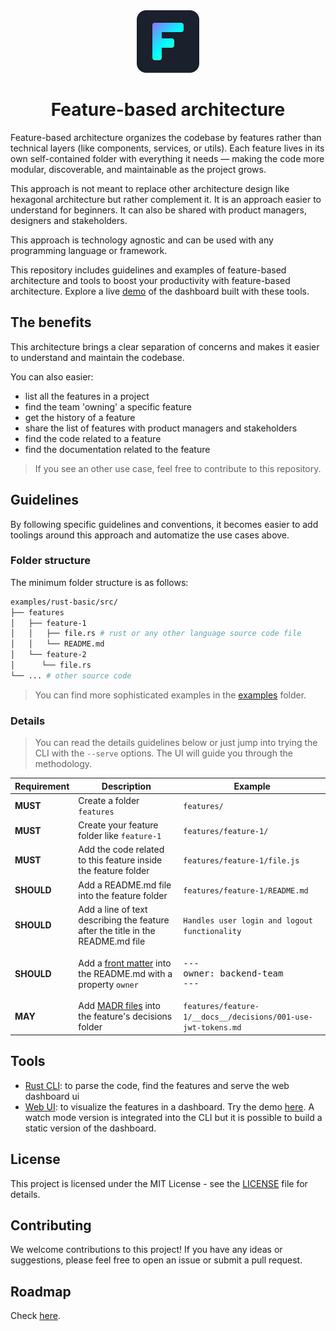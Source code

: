 <div align="center">
    <img width="100" src="./tools/web/public/feature-icon.svg" alt="feature logo" />
</div>
<h1 align="center">Feature-based architecture</h1>

Feature-based architecture organizes the codebase by features rather than technical layers (like components, services, or utils). Each feature lives in its own self-contained folder with everything it needs — making the code more modular, discoverable, and maintainable as the project grows.

This approach is not meant to replace other architecture design like hexagonal architecture but rather complement it. It is an approach easier to understand for beginners. It can also be shared with product managers, designers and stakeholders.

This approach is technology agnostic and can be used with any programming language or framework.

This repository includes guidelines and examples of feature-based architecture and tools to boost your productivity with feature-based architecture. Explore a live [demo](http://interaction-dynamics.io/features/) of the dashboard built with these tools.


## The benefits

This architecture brings a clear separation of concerns and makes it easier to understand and maintain the codebase.

You can also easier:

- list all the features in a project
- find the team 'owning' a specific feature
- get the history of a feature
- share the list of features with product managers and stakeholders
- find the code related to a feature
- find the documentation related to the feature

> If you see an other use case, feel free to contribute to this repository.

## Guidelines

By following specific guidelines and conventions, it becomes easier to add toolings around this approach and automatize the use cases above.

### Folder structure

The minimum folder structure is as follows:

```bash
examples/rust-basic/src/
├── features
│   ├── feature-1
│   │   ├── file.rs # rust or any other language source code file
│   │   └── README.md
│   └── feature-2
│      └── file.rs
└── ... # other source code
```

> You can find more sophisticated examples in the [examples](./examples) folder.

### Details

> You can read the details guidelines below or just jump into trying the CLI with the `--serve` options. The UI will guide you through the methodology.

| Requirement | Description | Example |
|-------------|-------------|---------|
| **MUST** | Create a folder `features` | `features/` |
| **MUST** | Create your feature folder like `feature-1` | `features/feature-1/` |
| **MUST** | Add the code related to this feature inside the feature folder | `features/feature-1/file.js` |
| **SHOULD** | Add a README.md file into the feature folder | `features/feature-1/README.md` |
| **SHOULD** | Add a line of text describing the feature after the title in the README.md file | `Handles user login and logout functionality` |
| **SHOULD** | Add a [front matter](https://dev.to/dailydevtips1/what-exactly-is-frontmatter-123g) into the README.md with a property `owner` | <pre>---<br/>owner: backend-team<br/>---</pre> |
| **MAY** | Add [MADR files](https://adr.github.io/madr/) into the feature's decisions folder | `features/feature-1/__docs__/decisions/001-use-jwt-tokens.md` |

## Tools

- [Rust CLI](./tools/cli): to parse the code, find the features and serve the web dashboard ui
- [Web UI](./tools/web): to visualize the features in a dashboard. Try the demo [here](http://interaction-dynamics.io/features/). A watch mode version is integrated into the CLI but it is possible to build a static version of the dashboard.

## License

This project is licensed under the MIT License - see the [LICENSE](./LICENSE) file for details.

## Contributing

We welcome contributions to this project! If you have any ideas or suggestions, please feel free to open an issue or submit a pull request.

## Roadmap

Check [here](https://github.com/orgs/interaction-dynamics/projects/18/views/4).
